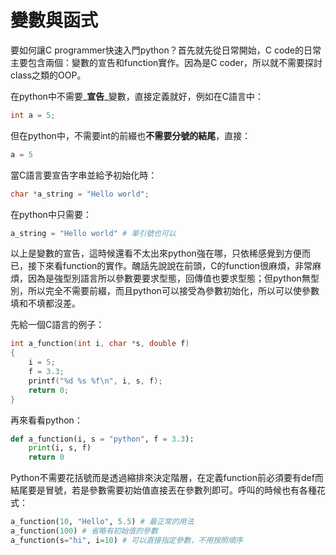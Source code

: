 # 變數與函式

要如何讓C programmer快速入門python？首先就先從日常開始，C code的日常主要包含兩個：變數的宣告和function實作。因為是C coder，所以就不需要探討class之類的OOP。

在python中不需要_**宣告**_變數，直接定義就好，例如在C語言中：

```c
int a = 5;
```

但在python中，不需要int的前綴也**不需要分號的結尾**，直接：

```py
a = 5
```

當C語言要宣告字串並給予初始化時：

```c
char *a_string = "Hello world";
```

在python中只需要：

```py
a_string = "Hello world" # 單引號也可以
```

以上是變數的宣告，這時候還看不太出來python強在哪，只依稀感覺到方便而已，接下來看function的實作。醜話先說說在前頭，C的function很麻煩，非常麻煩，因為是強型別語言所以參數要要求型態，回傳值也要求型態；但python無型別，所以完全不需要前綴，而且python可以接受為參數初始化，所以可以使參數填和不填都沒差。

先給一個C語言的例子：

```c
int a_function(int i, char *s, double f)
{
    i = 5;
    f = 3.3;
    printf("%d %s %f\n", i, s, f);
    return 0;
}
```

再來看看python：

```py
def a_function(i, s = "python", f = 3.3):
    print(i, s, f)
    return 0
```

Python不需要花括號而是透過縮排來決定階層，在定義function前必須要有def而結尾要是冒號，若是參數需要初始值直接丟在參數列即可。呼叫的時候也有各種花式：

```py
a_function(10, "Hello", 5.5) # 最正常的用法
a_function(100) # 省略有初始值的參數
a_function(s="hi", i=10) # 可以直接指定參數，不用按照順序
```




